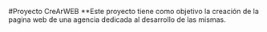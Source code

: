 #Proyecto CreArWEB
**Este proyecto tiene como objetivo la creación de la pagina web de una agencia dedicada al desarrollo de las mismas.
